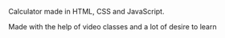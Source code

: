 Calculator made in HTML, CSS and JavaScript.

Made with the help of video classes and a lot of desire to learn